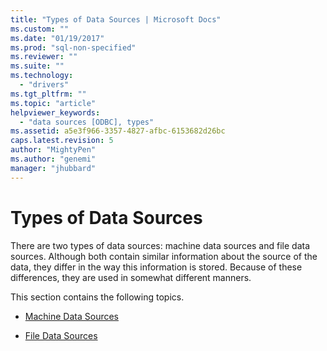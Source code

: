 ```yaml
---
title: "Types of Data Sources | Microsoft Docs"
ms.custom: ""
ms.date: "01/19/2017"
ms.prod: "sql-non-specified"
ms.reviewer: ""
ms.suite: ""
ms.technology: 
  - "drivers"
ms.tgt_pltfrm: ""
ms.topic: "article"
helpviewer_keywords: 
  - "data sources [ODBC], types"
ms.assetid: a5e3f966-3357-4827-afbc-6153682d26bc
caps.latest.revision: 5
author: "MightyPen"
ms.author: "genemi"
manager: "jhubbard"
---
```

# Types of Data Sources
There are two types of data sources: machine data sources and file data sources. Although both contain similar information about the source of the data, they differ in the way this information is stored. Because of these differences, they are used in somewhat different manners.  
  
 This section contains the following topics.  
  
-   [Machine Data Sources](../../odbc/reference/machine-data-sources.md)  
  
-   [File Data Sources](../../odbc/reference/file-data-sources.md)